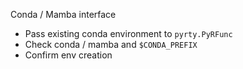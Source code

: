 Conda / Mamba interface
- Pass existing conda environment to `pyrty.PyRFunc`
- Check conda / mamba and `$CONDA_PREFIX`
- Confirm env creation